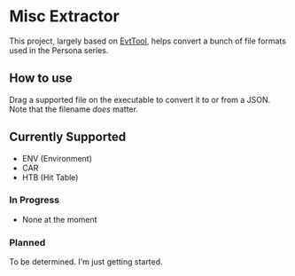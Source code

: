 # Misc Extractor

This project, largely based on [EvtTool](https://github.com/tge-was-taken/EvtTool), helps convert a bunch of file formats used in the Persona series.

## How to use
Drag a supported file on the executable to convert it to or from a JSON. Note that the filename *does* matter.

## Currently Supported
- ENV (Environment)
- CAR
- HTB (Hit Table)

### In Progress
- None at the moment

### Planned
To be determined. I'm just getting started.
